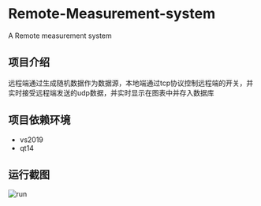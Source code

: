 # Remote-Measurement-system
A Remote measurement system

## 项目介绍
远程端通过生成随机数据作为数据源，本地端通过tcp协议控制远程端的开关，并实时接受远程端发送的udp数据，并实时显示在图表中并存入数据库

## 项目依赖环境
* vs2019
* qt14

## 运行截图
![run](/DataServer/image/show.jpg)
